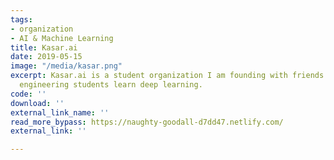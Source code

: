 ```yaml
---
tags:
- organization
- AI & Machine Learning
title: Kasar.ai
date: 2019-05-15
image: "/media/kasar.png"
excerpt: Kasar.ai is a student organization I am founding with friends. It will help
  engineering students learn deep learning.
code: ''
download: ''
external_link_name: ''
read_more_bypass: https://naughty-goodall-d7dd47.netlify.com/
external_link: ''

---
```

